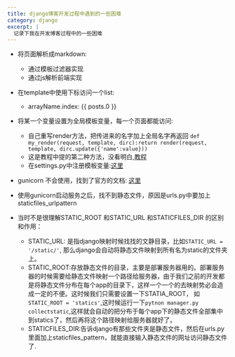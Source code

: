 ```yaml
---
title: django博客开发过程中遇到的一些困难
category: django
excerpt: |
  记录下我在开发博客过程中的一些困难
---
```


- 将页面解析成markdown:
    - 通过模板过滤器实现
    - 通过js解析前端实现
    
- 在template中使用下标访问一个list:
    - arrayName.index: {{ posts.0 }}
    
- 将某一个变量设置为全局模板变量，每一个页面都能访问:
    - 自己重写render方法，把传进来的名字加上全局名字再返回
    `def my_render(request, template, dirc):return render(request, template, dirc.update({'name':value}))`
    - 这是教程中提的第二种方法，没看明白,[教程](http://blog.csdn.net/shanliangliuxing/article/details/7595344)
    - 在settings.py中注册模板变量:[这里](http://blog.csdn.net/hengrjgc/article/details/50349698)
    
- gunicorn 不会使用，找到了官方的文档: [这里](http://docs.gunicorn.org/en/latest/signals.html)
    
- 使用gunicorn启动服务之后，找不到静态文件，原因是urls.py中要加上staticfiles_urlpattern
    
- 当时不是很理解STATIC_ROOT 和STATIC_URL 和STATICFILES_DIR 的区别和作用：
    - STATIC_URL: 是指django映射时候找找的文静目录，比如`STATIC_URL = '/static/'`, 那么django会自动将静态文件映射到所有名为static的文件夹上。
    - STATIC_ROOT:存放静态文件的目录，主要是部署服务器用的。部署服务器的时候需要给静态文件映射一个路径给服务器，由于我们之前的开发都是将静态文件分布在每个app的目录下，这样一个一个的去映射势必会造成一定的不便。这时候我们只需要设置一下STATIA_ROOT， 如`STATIC_ROOT = 'statics'`,这时候运行一下`pytnon manager.py collectstatic`,这样就会自动的把分布于每个app下的静态文件全部集中到statics了，然后再将这个路径映射给服务器就好了。
    - STATICFILES_DIR:告诉django有那些文件夹是静态文件，然后在urls.py里面加上staticfiles_pattern，就能直接输入静态文件的网址访问静态文件了.